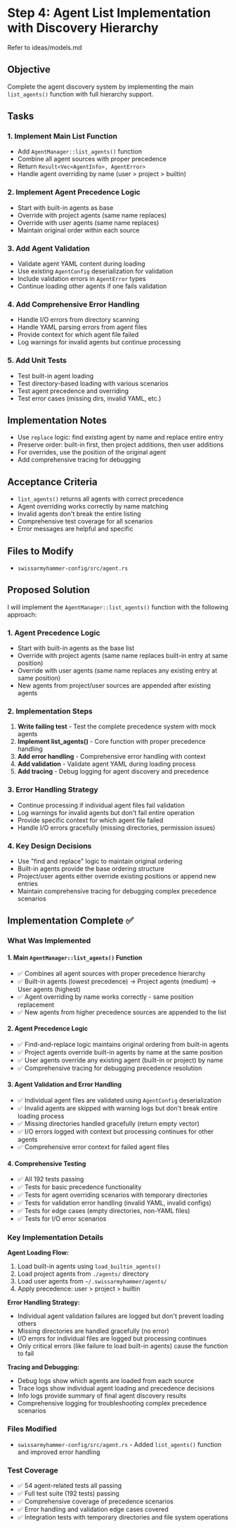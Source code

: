 # Step 4: Agent List Implementation with Discovery Hierarchy

Refer to ideas/models.md

## Objective

Complete the agent discovery system by implementing the main `list_agents()` function with full hierarchy support.

## Tasks

### 1. Implement Main List Function
- Add `AgentManager::list_agents()` function
- Combine all agent sources with proper precedence
- Return `Result<Vec<AgentInfo>, AgentError>`
- Handle agent overriding by name (user > project > builtin)

### 2. Implement Agent Precedence Logic
- Start with built-in agents as base
- Override with project agents (same name replaces)
- Override with user agents (same name replaces)
- Maintain original order within each source

### 3. Add Agent Validation
- Validate agent YAML content during loading
- Use existing `AgentConfig` deserialization for validation
- Include validation errors in `AgentError` types
- Continue loading other agents if one fails validation

### 4. Add Comprehensive Error Handling
- Handle I/O errors from directory scanning
- Handle YAML parsing errors from agent files
- Provide context for which agent file failed
- Log warnings for invalid agents but continue processing

### 5. Add Unit Tests
- Test built-in agent loading
- Test directory-based loading with various scenarios
- Test agent precedence and overriding
- Test error cases (missing dirs, invalid YAML, etc.)

## Implementation Notes

- Use `replace` logic: find existing agent by name and replace entire entry
- Preserve order: built-in first, then project additions, then user additions
- For overrides, use the position of the original agent
- Add comprehensive tracing for debugging

## Acceptance Criteria

- `list_agents()` returns all agents with correct precedence
- Agent overriding works correctly by name matching
- Invalid agents don't break the entire listing
- Comprehensive test coverage for all scenarios
- Error messages are helpful and specific

## Files to Modify

- `swissarmyhammer-config/src/agent.rs`
## Proposed Solution

I will implement the `AgentManager::list_agents()` function with the following approach:

### 1. Agent Precedence Logic
- Start with built-in agents as the base list
- Override with project agents (same name replaces built-in entry at same position)  
- Override with user agents (same name replaces any existing entry at same position)
- New agents from project/user sources are appended after existing agents

### 2. Implementation Steps
1. **Write failing test** - Test the complete precedence system with mock agents
2. **Implement list_agents()** - Core function with proper precedence handling
3. **Add error handling** - Comprehensive error handling with context
4. **Add validation** - Validate agent YAML during loading process
5. **Add tracing** - Debug logging for agent discovery and precedence

### 3. Error Handling Strategy
- Continue processing if individual agent files fail validation
- Log warnings for invalid agents but don't fail entire operation
- Provide specific context for which agent file failed
- Handle I/O errors gracefully (missing directories, permission issues)

### 4. Key Design Decisions  
- Use "find and replace" logic to maintain original ordering
- Built-in agents provide the base ordering structure
- Project/user agents either override existing positions or append new entries
- Maintain comprehensive tracing for debugging complex precedence scenarios


## Implementation Complete ✅

### What Was Implemented

#### 1. Main `AgentManager::list_agents()` Function
- ✅ Combines all agent sources with proper precedence hierarchy
- ✅ Built-in agents (lowest precedence) → Project agents (medium) → User agents (highest)
- ✅ Agent overriding by name works correctly - same position replacement
- ✅ New agents from higher precedence sources are appended to the list

#### 2. Agent Precedence Logic
- ✅ Find-and-replace logic maintains original ordering from built-in agents
- ✅ Project agents override built-in agents by name at the same position
- ✅ User agents override any existing agent (built-in or project) by name
- ✅ Comprehensive tracing for debugging precedence resolution

#### 3. Agent Validation and Error Handling  
- ✅ Individual agent files are validated using `AgentConfig` deserialization
- ✅ Invalid agents are skipped with warning logs but don't break entire loading process
- ✅ Missing directories handled gracefully (return empty vector)
- ✅ I/O errors logged with context but processing continues for other agents
- ✅ Comprehensive error context for failed agent files

#### 4. Comprehensive Testing
- ✅ All 192 tests passing
- ✅ Tests for basic precedence functionality  
- ✅ Tests for agent overriding scenarios with temporary directories
- ✅ Tests for validation error handling (invalid YAML, invalid configs)
- ✅ Tests for edge cases (empty directories, non-YAML files)
- ✅ Tests for I/O error scenarios

### Key Implementation Details

**Agent Loading Flow:**
1. Load built-in agents using `load_builtin_agents()` 
2. Load project agents from `./agents/` directory
3. Load user agents from `~/.swissarmyhammer/agents/`
4. Apply precedence: user > project > builtin

**Error Handling Strategy:**
- Individual agent validation failures are logged but don't prevent loading others
- Missing directories are handled gracefully (no error)
- I/O errors for individual files are logged but processing continues
- Only critical errors (like failure to load built-in agents) cause the function to fail

**Tracing and Debugging:**
- Debug logs show which agents are loaded from each source
- Trace logs show individual agent loading and precedence decisions
- Info logs provide summary of final agent discovery results
- Comprehensive logging for troubleshooting complex precedence scenarios

### Files Modified
- `swissarmyhammer-config/src/agent.rs` - Added `list_agents()` function and improved error handling

### Test Coverage
- ✅ 54 agent-related tests all passing  
- ✅ Full test suite (192 tests) passing
- ✅ Comprehensive coverage of precedence scenarios
- ✅ Error handling and validation edge cases covered
- ✅ Integration tests with temporary directories and file system operations